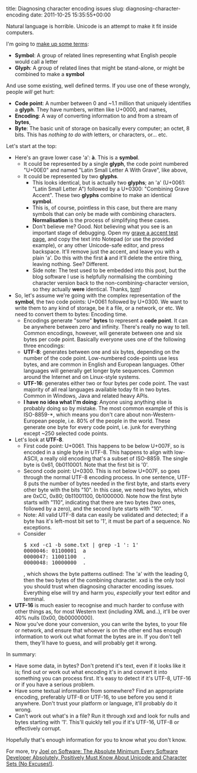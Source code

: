 title: Diagnosing character encoding issues
slug: diagnosing-character-encoding
date: 2011-10-25 15:35:55+00:00

Natural language is horrible.  Unicode is an attempt to make it fit inside computers.

I'm going to <a href="http://www.explosm.net/comics/1463/">make up some terms</a>:
<ul>
	<li><strong>Symbol</strong>: A group of related lines representing what English people would call a letter</li>
	<li><strong>Glyph</strong>: A group of related lines that might be stand-alone, or might be combined to make a <strong>symbol</strong></li>
</ul>

And use some existing, well defined terms.  If you use one of these wrongly, people <em>will</em> get hurt:
<ul>
	<li><strong>Code point</strong>: A number between 0 and ~1.1 million that uniquely identifies a <strong>glyph</strong>.  They have numbers, written like U+0000, and names,</li>
	<li><strong>Encoding</strong>: A way of converting information to and from a stream of <strong>bytes</strong>,</li>
	<li><strong>Byte</strong>: The basic unit of storage on basically every computer; an octet, 8 bits.  This has <em>nothing to do with</em> letters, or characters, or... etc.</li>
</ul>

Let's start at the top:
<ul>
	<li>Here's an grave lower case 'a': <strong>à</strong>.  This is a <strong>symbol</strong>. 
		<ul>
			<li>It could be represented by a single <strong>glyph</strong>, the code point numbered "U+00E0" and named "Latin Small Letter A With Grave", like above,</li>
<li>It could be represented by two <strong>glyphs</strong>.
				<ul>
					<li>This looks identical, but is actually two <strong>glyphs</strong>; an 'a' (U+0061: "Latin Small Letter A") followed by a U+0300: "Combining Grave Accent".  These two <strong>glyphs</strong> combine to make an identical <strong>symbol</strong>.</li>
					<li>This is, of course, pointless in this case, but there are many symbols that can only be made with combining characters.  <strong>Normalisation</strong> is the process of simplifying these cases.</li>
					<li>Don't believe me?  Good.  Not believing what you see is an important stage of debugging.  Open my <a href="https://b.goeswhere.com/aa.html">grave a accent test page</a>, and copy the text into Notepad (or use the provided example), or any other Unicode-safe editor, and press backspace.  It'll remove just the accent, and leave you with a plain 'a'.  Do this with the first <strong>à</strong> and it'll delete the entire thing, leaving nothing.  See?  Different.</li>
					<li>Side note: The test used to be embedded into this post, but the blog software I use is helpfully normalising the combining character version back to the non-combining-character version, so they actually <strong>were</strong> identical.  Thanks, <a href="https://tom-fitzhenry.me.uk/blog/">tom</a>!</li>
				</ul>
			</li>
		</ul>
	</li>
	<li>So, let's assume we're going with the complex representation of the <strong>symbol</strong>, the two code points: U+0061 followed by U+0300. We want to write them to any kind of storage, be it a file, or a network, or etc.  We need to convert them to bytes: Encoding time.
		<ul>
			<li>Encodings generate "some" <strong>bytes</strong> to represent a <strong>code point</strong>.  It can be anywhere between zero and infinity.  There's really no way to tell.  Common encodings, however, will generate between one and six bytes per code point.  Basically everyone uses one of the following three encodings:</li>
			<li><strong>UTF-8</strong>: generates between one and six bytes, depending on the number of the code point.  Low-numbered code-points use less bytes, and are common in English and European languages.  Other languages will generally get longer byte sequences.  Common around the Internet and on Linux-style systems.</li>
			<li><strong>UTF-16</strong>: generates either two or four bytes per code point.  The vast majority of all real languages available today fit in two bytes.  Common in Windows, Java and related heavy APIs.</li>
			<li><strong>I have no idea what I'm doing</strong>: Anyone using anything else is probably doing so by mistake.  The most common example of this is ISO-8859-*, which means you don't care about non-Western-European people, i.e. 80% of the people in the world.  These generate one byte for every code point, i.e. junk for everything except ~250 selected code points.</li>
		</ul>
	</li>
	<li>Let's look at <strong>UTF-8</strong>.
		<ul>
			<li>First code point: U+0061.  This happens to be below U+007F, so is encoded in a single byte in UTF-8.  This happens to align with low-ASCII, a really old encoding that's a subset of ISO-8859.  The single byte is 0x61, 0b0110001.  Note that the first bit is '0'.</li>
			<li>Second code point: U+0300.  This is not below U+007F, so goes through the normal UTF-8 encoding process.  In one sentence, UTF-8 puts the number of bytes needed in the first byte, and starts every other byte with the bits "10".  In this case, we need two bytes, which are 0xCC, 0x80; 0b11001100, 0b1000000.  Note how the first byte starts with "110", indicating that there are two bytes (two ones, followed by a zero), and the second byte starts with "10".</li>
			<li>Note: All valid UTF-8 data can easily be validated and detected; if a byte has it's left-most bit set to '1', it must be part of a sequence.  No exceptions.</li>
			<li>Consider
<pre>$ xxd -c1 -b some.txt | grep -1 ': 1'
0000046: 01100001  a
0000047: 11001100  .
0000048: 10000000  .
</pre>, which shows the byte patterns outlined: The 'a' with the leading 0, then the two bytes of the combining character.  xxd is the only tool you should trust when diagnosing character encoding issues.  Everything else will try and harm you, <em>especially</em> your text editor and terminal.</li>
		</ul>
	</li>
	<li><strong>UTF-16</strong> is much easier to recognise and much harder to confuse with other things as, for most Western text (including XML and..), it'll be over 40% nulls (0x00, 0b00000000).</li>
	<li>Now you've done your conversion, you can write the bytes, to your file or network, and ensure that whoever is on the other end has enough information to work out what format the bytes are in.  If you don't tell them, they'll have to guess, and will probably get it wrong.</li>
</ul>

In summary:
<ul>
<li>Have some data, in bytes?  Don't pretend it's text, even if it looks like it is; find out or work out what encoding it's in and convert it into something you can process first.  It's easy to detect if it's UTF-8, UTF-16 or if you have a serious problem.</li>
<li>Have some textual information from somewhere?  Find an appropriate encoding, preferably UTF-8 or UTF-16, to use before you send it anywhere.  Don't trust your platform or language, it'll probably do it wrong.</li>
<li>Can't work out what's in a file?  Run it through xxd and look for nulls and bytes starting with '1'.  This'll quickly tell you if it's UTF-16, UTF-8 or effectively corrupt.</li>
</ul>

Hopefully that's enough information for you to know what you don't know.

For more, try <a href="http://www.joelonsoftware.com/articles/Unicode.html">Joel on Software: The Absolute Minimum Every Software Developer Absolutely, Positively Must Know About Unicode and Character Sets (No Excuses!)</a>.
